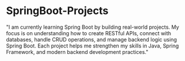 # SpringBoot-Projects
"I am currently learning Spring Boot by building real-world projects. My focus is on understanding how to create RESTful APIs, connect with databases, handle CRUD operations, and manage backend logic using Spring Boot. Each project helps me strengthen my skills in Java, Spring Framework, and modern backend development practices."
